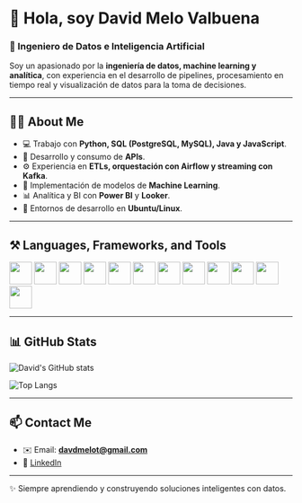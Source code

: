 # 👋 Hola, soy David Melo Valbuena

### 🚀 Ingeniero de Datos e Inteligencia Artificial

Soy un apasionado por la **ingeniería de datos, machine learning y analítica**, con experiencia en el desarrollo de pipelines, procesamiento en tiempo real y visualización de datos para la toma de decisiones.

---

## 👨‍💻 About Me
- 💻 Trabajo con **Python, SQL (PostgreSQL, MySQL), Java y JavaScript**.
- 🔗 Desarrollo y consumo de **APIs**.
- ⚙️ Experiencia en **ETLs, orquestación con Airflow y streaming con Kafka**.
- 🤖 Implementación de modelos de **Machine Learning**.
- 📊 Analítica y BI con **Power BI** y **Looker**.
- 🐧 Entornos de desarrollo en **Ubuntu/Linux**.

---

## ⚒️ Languages, Frameworks, and Tools
<p align="left">
  <img src="https://cdn.jsdelivr.net/gh/devicons/devicon/icons/python/python-original.svg" width="40" height="40"/>
  <img src="https://cdn.jsdelivr.net/gh/devicons/devicon/icons/postgresql/postgresql-original.svg" width="40" height="40"/>
  <img src="https://cdn.jsdelivr.net/gh/devicons/devicon/icons/mysql/mysql-original.svg" width="40" height="40"/>
  <img src="https://cdn.jsdelivr.net/gh/devicons/devicon/icons/java/java-original.svg" width="40" height="40"/>
  <img src="https://cdn.jsdelivr.net/gh/devicons/devicon/icons/javascript/javascript-original.svg" width="40" height="40"/>
  <img src="https://cdn.jsdelivr.net/gh/devicons/devicon/icons/apacheairflow/apacheairflow-original.svg" width="40" height="40"/>
  <img src="https://cdn.jsdelivr.net/gh/devicons/devicon/icons/apachekafka/apachekafka-original.svg" width="40" height="40"/>
  <img src="https://cdn.jsdelivr.net/gh/devicons/devicon/icons/linux/linux-original.svg" width="40" height="40"/>
  <img src="https://cdn.jsdelivr.net/gh/devicons/devicon/icons/pandas/pandas-original.svg" width="40" height="40"/>
  <img src="https://cdn.jsdelivr.net/gh/devicons/devicon/icons/numpy/numpy-original.svg" width="40" height="40"/>
  <img src="https://cdn.jsdelivr.net/gh/devicons/devicon/icons/docker/docker-original.svg" width="40" height="40"/>
  <img src="https://cdn.jsdelivr.net/gh/devicons/devicon/icons/git/git-original.svg" width="40" height="40"/>
</p>

---

## 📊 GitHub Stats
![David's GitHub stats](https://github-readme-stats.vercel.app/api?username=Davidmelo9133&show_icons=true&theme=radical)

![Top Langs](https://github-readme-stats.vercel.app/api/top-langs/?username=Davidmelo9133&layout=compact&theme=radical)

---

## 📫 Contact Me
- ✉️ Email: **davdmelot@gmail.com**
- 💼 [LinkedIn](https://www.linkedin.com/in/david-melo-valbuena-7a23b633b/)

---

✨ Siempre aprendiendo y construyendo soluciones inteligentes con datos.
